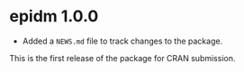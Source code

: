 # epidm 1.0.0

* Added a `NEWS.md` file to track changes to the package.

This is the first release of the package for CRAN submission.
